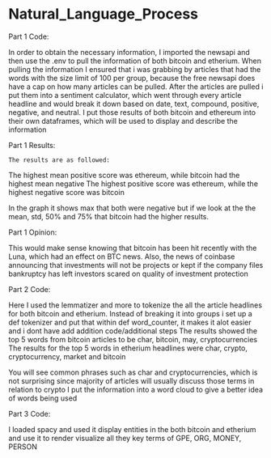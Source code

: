 # Natural_Language_Process
Part 1 Code: 

In order to obtain the necessary information, I imported the newsapi and then use the .env to pull the information of both bitcoin and etherium. When pulling the information I ensured that i was grabbing by articles that had the words with the size limit of 100 per group, because the free newsapi does have a cap on how many articles can be pulled. After the articles are pulled i put them into a sentiment calculator, which went through every article headline and would break it down based on date, text, compound, positive, negative, and neutral. I put those results of both bitcoin and ethereum into their own dataframes, which will be used to display and describe the information

Part 1 Results: 

	The results are as followed:
The highest mean positive score was ethereum, while bitcoin had the highest mean negative
The highest positive score was ethereum, while the highest negative score was bitcoin 

In the graph it shows max that both were negative but if we look at the the mean, std, 50% and 75% that bitcoin had the higher results.


Part 1 Opinion:

This would make sense knowing that bitcoin has been hit recently with the Luna, which had an effect on BTC news. Also, the news of coinbase announcing that investments will not be projects or kept if the company files bankruptcy has left investors scared on quality of investment protection



Part 2 Code:   

Here I used the lemmatizer and more to tokenize the all the article headlines for both bitcoin and etherium.
Instead of breaking it into groups i set up a def tokenizer and put that within def word_counter, it makes it alot easier and i dont have add addition code/additional steps 
The results showed the top 5 words from bitcoin articles to be char, bitcoin, may, cryptocurrencies
The results for the top 5 words in etherium headlines were char, crypto, cryptocurrency, market and bitcoin

You will see common phrases such as char and cryptocurrencies, which is not surprising since majority of articles will usually discuss those terms in relation to crypto
I put the information into a word cloud to give a better idea of words being used 

Part 3 Code:

I loaded spacy and used it display entities in the both bitcoin and etherium and use it to render visualize all they key terms of GPE, ORG, MONEY, PERSON

